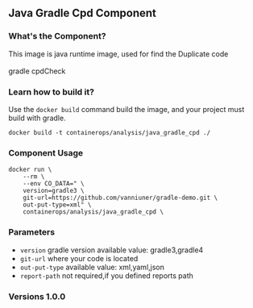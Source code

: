 ## Java Gradle Cpd Component

### What's the Component?

This image is java runtime image, used for find the Duplicate code 
<br>
<br> gradle cpdCheck

### Learn how to build it?

Use the `docker build` command build the image, and your project must build with gradle.

```
docker build -t containerops/analysis/java_gradle_cpd ./
```
### Component Usage
```
docker run \
    --rm \
    --env CO_DATA=" \
    version=gradle3 \
    git-url=https://github.com/vanniuner/gradle-demo.git \
    out-put-type=xml" \
    containerops/analysis/java_gradle_cpd \
```

### Parameters 
- `version` gradle version available value: gradle3,gradle4
- `git-url` where your code is located
- `out-put-type`  available value: xml,yaml,json
- `report-path`   not required,if you defined reports path
### Versions 1.0.0



